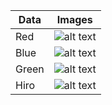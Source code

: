 | Data | Images 	| 
|---|---|
| Red   | ![alt text](https://prasannaboga.github.io/demo_arjs02/images/red.png "Red")  |
| Blue  | ![alt text](https://prasannaboga.github.io/demo_arjs02/images/blue.png "Blue") | 
| Green | ![alt text](https://prasannaboga.github.io/demo_arjs02/images/green.png "Green")	|
| Hiro  | ![alt text](https://prasannaboga.github.io/demo_arjs02/images/hiro.png "Hiro")	|
